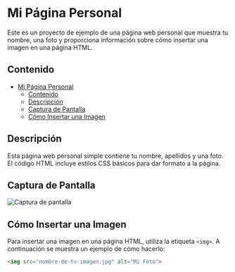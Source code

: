 # Mi Página Personal

Este es un proyecto de ejemplo de una página web personal que muestra tu nombre, una foto y proporciona información sobre cómo insertar una imagen en una página HTML.

## Contenido

- [Mi Página Personal](#mi-página-personal)
  - [Contenido](#contenido)
  - [Descripción](#descripción)
  - [Captura de Pantalla](#captura-de-pantalla)
  - [Cómo Insertar una Imagen](#cómo-insertar-una-imagen)

## Descripción

Esta página web personal simple contiene tu nombre, apellidos y una foto. El código HTML incluye estilos CSS básicos para dar formato a la página.

## Captura de Pantalla

![Captura de pantalla](screenshot.png)

## Cómo Insertar una Imagen

Para insertar una imagen en una página HTML, utiliza la etiqueta `<img>`. A continuación se muestra un ejemplo de cómo hacerlo:

```html
<img src="nombre-de-tu-imagen.jpg" alt="Mi Foto">
